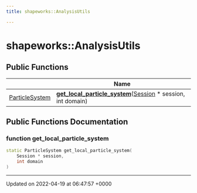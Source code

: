 ```yaml
---
title: shapeworks::AnalysisUtils

---
```


# shapeworks::AnalysisUtils





## Public Functions

|                | Name           |
| -------------- | -------------- |
| [ParticleSystem](../Classes/classshapeworks_1_1ParticleSystem.md) | **[get_local_particle_system](../Classes/classshapeworks_1_1AnalysisUtils.md#function-get-local-particle-system)**([Session](../Classes/classshapeworks_1_1Session.md) * session, int domain) |

## Public Functions Documentation

### function get_local_particle_system

```cpp
static ParticleSystem get_local_particle_system(
    Session * session,
    int domain
)
```


-------------------------------

Updated on 2022-04-19 at 06:47:57 +0000